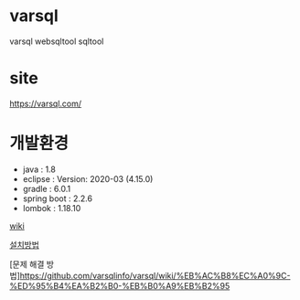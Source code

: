 # varsql
varsql websqltool sqltool 

# site
<https://varsql.com/>
	
# 개발환경
- java : 1.8
- eclipse : Version: 2020-03 (4.15.0)
- gradle : 6.0.1
- spring boot : 2.2.6
- lombok : 1.18.10

[wiki](https://github.com/varsqlinfo/varsql/wiki/)

[설치방법](https://github.com/varsqlinfo/varsql/wiki#%EC%8B%A4%ED%96%89%EB%B0%A9%EB%B2%95)

[문제 해결 방법]https://github.com/varsqlinfo/varsql/wiki/%EB%AC%B8%EC%A0%9C-%ED%95%B4%EA%B2%B0-%EB%B0%A9%EB%B2%95

